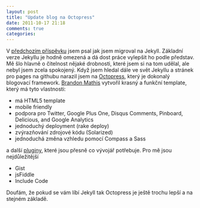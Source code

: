 ```yaml
---
layout: post
title: "Update blog na Octopress"
date: 2011-10-17 21:18
comments: true
categories: 
---
```

V [předchozím příspěvku](http://blog.prskavec.net/2011/09/Migrace-z-Wordpressu-na-Jekyll/) jsem psal jak jsem migroval na Jekyll. Základní verze Jekyllu je hodně omezená a dá dost práce vylepšit ho podle představ. Mě šlo hlavně o čitelnost nějaké drobnosti, které jsem si na tom udělal, ale nebyl jsem zcela spokojený. Když jsem hledal dále ve svět Jekyllu a stránek pro pages na githubu narazil jsem na [Octopress](http://octopress.org/), který je dokonalý blogovací framework. [Brandon Mathis](http://brandonmathis.com/) vytvořil krasný a funkční template, který má tyto vlastnosti:

- má HTML5 template
- mobile friendly
- podpora pro Twitter, Google Plus One, Disqus Comments, Pinboard, Delicious, and Google Analytics
- jednoduchý deployment (rake deploy)
- zvýrazňování zdrojové kódu (Solarized)
- jednoduchá změna vzhledu pomocí Compass a Sass

a další [pluginy](http://octopress.org/docs/plugins/), které jsou přesně co vývojář potřebuje. Pro mě jsou nejdůležitější

- Gist
- jsFiddle
- Include Code

Doufám, že pokud se vám líbí Jekyll tak Octopress je ještě trochu lepší a na stejném základě.
